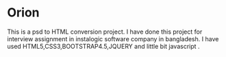 # Orion
This is a psd to HTML conversion project.  I have done this project for interview assignment in instalogic software company in bangladesh. I have used HTML5,CSS3,BOOTSTRAP4.5,JQUERY and little bit javascript .
